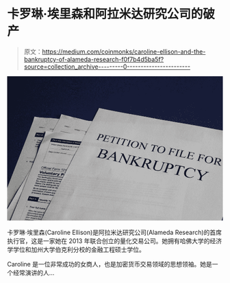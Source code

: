 # 卡罗琳·埃里森和阿拉米达研究公司的破产

> 原文：<https://medium.com/coinmonks/caroline-ellison-and-the-bankruptcy-of-alameda-research-f0f7b4d5ba5f?source=collection_archive---------0----------------------->

![](img/161bce6a47044a273c9796aeaeca66e1.png)

卡罗琳·埃里森(Caroline Ellison)是阿拉米达研究公司(Alameda Research)的首席执行官，这是一家她在 2013 年联合创立的量化交易公司。她拥有哈佛大学的经济学学位和加州大学伯克利分校的金融工程硕士学位。

Caroline 是一位非常成功的女商人，也是加密货币交易领域的思想领袖。她是一个经常演讲的人…